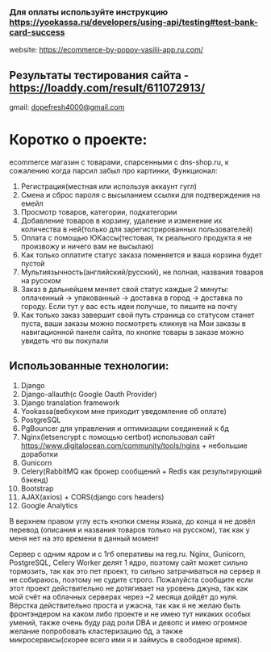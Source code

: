 ### Для оплаты используйте инструкцию https://yookassa.ru/developers/using-api/testing#test-bank-card-success

website: https://ecommerce-by-popov-vasilii-app.ru.com/

## Результаты тестирования сайта - https://loaddy.com/result/611072913/

gmail: dopefresh4000@gmail.com

# Коротко о проекте:
ecommerce магазин с товарами, спарсенными с dns-shop.ru, к сожалению когда парсил забыл про картинки, 
Функционал:
1. Регистрация(местная или используя аккаунт гугл)
2. Смена и сброс пароля с высыланием ссылки для подтверждения на емейл
3. Просмотр товаров, категории, подкатегории
4. Добавление товаров в корзину, удаление и изменение их количества в ней(только для зарегистрированных пользователей)
5. Оплата с помощью ЮКассы(тестовая, тк реального продукта я не произвожу и ничего вам не высылаю)
6. Как только оплатите статус заказа поменяется и ваша корзина будет пустой
7. Мультиязычность(английский/русский), не полная, названия товаров на русском
8. Заказ в дальнейшем меняет свой статус каждые 2 минуты: оплаченный -> упакованный -> доставка в город -> доставка по городу. Если тут у вас есть идеи получше, то пишите на почту
9. Как только заказ завершит свой путь страница со статусом станет пуста, ваши заказы можно посмотреть кликнув на Мои заказы в навигационной панели сайта, по кнопке товары в заказе можно увидеть что вы покупали

## Использованные технологии:
1. Django
2. Django-allauth(с Google Oauth Provider)
3. Django translation framework
4. Yookassa(вебхуком мне приходит уведомление об оплате)
5. PostgreSQL
6. PgBouncer для управления и оптимизации соединений к бд
7. Nginx(letsencrypt с помощью certbot) использовал сайт https://www.digitalocean.com/community/tools/nginx + небольшие доработки
8. Gunicorn
9. Celery(RabbitMQ как брокер сообщений + Redis как результирующий бэкенд)
10. Bootstrap
11. AJAX(axios) + CORS(django cors headers)
12. Google Analytics

В верхнем правом углу есть кнопки смены языка, до конца я не довёл перевод
(описания и названия товаров только на русском), так как у меня нет на это времени в данный момент

Сервер с одним ядром и с 1гб оперативы на reg.ru.
Nginx, Gunicorn, PostgreSQL, Celery Worker делят 1 ядро, поэтому сайт может сильно тормозить,
так как это пет проект, то сильно затрачиваться на сервер я не собираюсь, поэтому не судите строго. 
Пожалуйста сообщите если этот проект действительно не дотягивает на уровень джуна, так как
мой счёт на облачных серверах через ~2 месяца дойдёт до нуля. 
Вёрстка действительно проста и ужасна, так как я не желаю быть фронтэндером на каком либо проекте
и не имею тут никаких особых умений, также очень буду рад роли DBA и девопс и имею огромное желание попробовать кластеризацию бд,
а также микросервисы(скорее всего ими я и займусь в свободное время).
